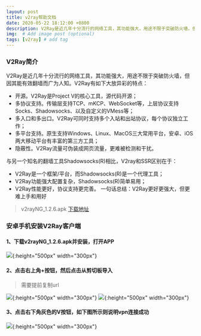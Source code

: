 ```yaml
---
layout: post
title: v2ray帮助文档
date: 2020-05-22 18:12:00 +0800
description: V2Ray是近几年十分流行的网络工具，其功能强大，用途不限于突破防火墙，但因其能有效翻墙而广为人知。
img:  # Add image post (optional)
tags: [v2ray] # add tag
---
```


### V2Ray简介

  V2Ray是近几年十分流行的网络工具，其功能强大，用途不限于突破防火墙，但因其能有效翻墙而广为人知。V2Ray有如下大放异彩的特点：

* 开源。V2Ray是Project V的核心工具，源代码开源；
* 多协议支持。传输层支持TCP、mKCP、WebSocket等，上层协议支持Socks、Shadowsocks、以及自定义的VMess等；
* 多入口和多出口。V2Ray可同时支持多个入站和出站协议，每个协议独立工作；
* 多平台支持。原生支持Windows、Linux、MacOS三大常用平台，安卓、iOS两大移动平台有丰富的第三方工具；
* 隐蔽性。V2Ray流量可伪装成网页流量，更难被检测和干扰。

与另一个知名的翻墙工具Shadowsocks(R)相比，V2ray和SSR区别在于：

* V2Ray是一个框架/平台，而Shadowsocks(R)是一个代理工具；
* V2Ray功能强大配置复杂，Shadowsocks(R)简单易用；
* V2Ray性能更好，协议支持更完善。
一句话总结：V2Ray更好更强大，但更难上手和用好

> v2rayNG_1.2.6.apk [下载地址](https://github.com/2dust/v2rayNG/releases/download/1.2.6/v2rayNG_1.2.6.apk)

### 安卓手机安装V2Ray客户端

#### 1、下载v2rayNG_1.2.6.apk并安装，打开APP
![]({{site.baseurl}}/assets/img/20200522001.png){:height="500px" width="300px"}

#### 2、点击右上角+按钮，然后点击从剪切板导入

>需要提前复制url

![]({{site.baseurl}}/assets/img/20200522002.png){:height="500px" width="300px"}
![]({{site.baseurl}}/assets/img/20200522003.png){:height="500px" width="300px"}

#### 3、点击右下角灰色的V按钮，如下图所示则说明vpn连接成功

![]({{site.baseurl}}/assets/img/20200522003.png){:height="500px" width="300px"}
